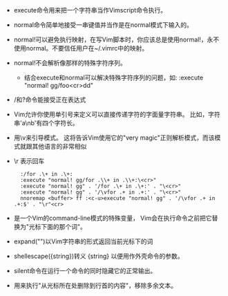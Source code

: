 * execute命令用来把一个字符串当作Vimscript命令执行。
* normal命令简单地接受一串键值并当作是在normal模式下输入的。
* normal!可以避免执行映射，在写Vim脚本时，你应该总是使用normal!，永不使用normal。不要信任用户在~/.vimrc中的映射。
* normal!不会解析像<cr>那样的特殊字符序列。
    * 结合execute和normal可以解决特殊字符序列的问题，如: :execute "normal! gg/foo\<cr>dd"
* /和?命令能接受正在表达式
* Vim允许你使用单引号来定义可以直接传递字符的字面量字符串。 比如，字符串'a\nb'有四个字符长。
* 用\v来引导模式。 这将告诉Vim使用它的"very magic"正则解析模式，而该模式就跟其他语言的非常相似
* \r 表示回车

        :/for .\+ in .\+:
        :execute "normal! gg/for .\\+ in .\\+:\<cr>"
        :execute "normal! gg" . '/for .\+ in .\+:' . "\<cr>"
        :execute "normal! gg" . '/\vfor .+ in .+:' . "\<cr>"
        nnoremap <buffer> ff :<c-u>execute "normal! gg" . '/\vfor .+ in .+:$' . "\r"<cr>

* <cword>是一个Vim的command-line模式的特殊变量， Vim会在执行命令之前把它替换为"光标下面的那个词"。
* expand("<cWORD>")以Vim字符串的形式返回当前光标下的词
* shellescape({string})转义 {string} 以便用作外壳命令的参数。
* silent命令在运行一个命令的同时隐藏它的正常输出。
* 用<c-u>来执行"从光标所在处删除到行首的内容"，移除多余文本。
